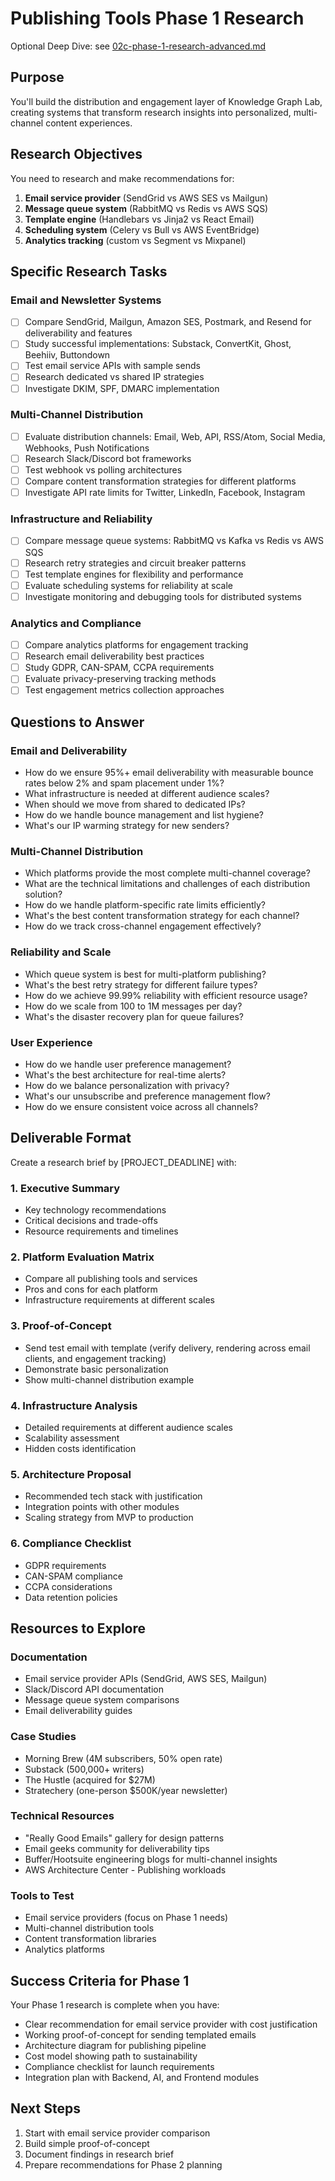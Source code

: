 # Publishing Tools Phase 1 Research

Optional Deep Dive: see [02c-phase-1-research-advanced.md](02c-phase-1-research-advanced.md)

## Purpose

You'll build the distribution and engagement layer of Knowledge Graph Lab, creating systems that transform research insights into personalized, multi-channel content experiences.

## Research Objectives

You need to research and make recommendations for:

1. **Email service provider** (SendGrid vs AWS SES vs Mailgun)
2. **Message queue system** (RabbitMQ vs Redis vs AWS SQS)
3. **Template engine** (Handlebars vs Jinja2 vs React Email)
4. **Scheduling system** (Celery vs Bull vs AWS EventBridge)
5. **Analytics tracking** (custom vs Segment vs Mixpanel)

## Specific Research Tasks

### Email and Newsletter Systems
- [ ] Compare SendGrid, Mailgun, Amazon SES, Postmark, and Resend for deliverability and features
- [ ] Study successful implementations: Substack, ConvertKit, Ghost, Beehiiv, Buttondown
- [ ] Test email service APIs with sample sends
- [ ] Research dedicated vs shared IP strategies
- [ ] Investigate DKIM, SPF, DMARC implementation

### Multi-Channel Distribution
- [ ] Evaluate distribution channels: Email, Web, API, RSS/Atom, Social Media, Webhooks, Push Notifications
- [ ] Research Slack/Discord bot frameworks
- [ ] Test webhook vs polling architectures
- [ ] Compare content transformation strategies for different platforms
- [ ] Investigate API rate limits for Twitter, LinkedIn, Facebook, Instagram

### Infrastructure and Reliability
- [ ] Compare message queue systems: RabbitMQ vs Kafka vs Redis vs AWS SQS
- [ ] Research retry strategies and circuit breaker patterns
- [ ] Test template engines for flexibility and performance
- [ ] Evaluate scheduling systems for reliability at scale
- [ ] Investigate monitoring and debugging tools for distributed systems

### Analytics and Compliance
- [ ] Compare analytics platforms for engagement tracking
- [ ] Research email deliverability best practices
- [ ] Study GDPR, CAN-SPAM, CCPA requirements
- [ ] Evaluate privacy-preserving tracking methods
- [ ] Test engagement metrics collection approaches

## Questions to Answer

### Email and Deliverability
- How do we ensure 95%+ email deliverability with measurable bounce rates below 2% and spam placement under 1%?
- What infrastructure is needed at different audience scales?
- When should we move from shared to dedicated IPs?
- How do we handle bounce management and list hygiene?
- What's our IP warming strategy for new senders?

### Multi-Channel Distribution
- Which platforms provide the most complete multi-channel coverage?
- What are the technical limitations and challenges of each distribution solution?
- How do we handle platform-specific rate limits efficiently?
- What's the best content transformation strategy for each channel?
- How do we track cross-channel engagement effectively?

### Reliability and Scale
- Which queue system is best for multi-platform publishing?
- What's the best retry strategy for different failure types?
- How do we achieve 99.99% reliability with efficient resource usage?
- How do we scale from 100 to 1M messages per day?
- What's the disaster recovery plan for queue failures?

### User Experience
- How do we handle user preference management?
- What's the best architecture for real-time alerts?
- How do we balance personalization with privacy?
- What's our unsubscribe and preference management flow?
- How do we ensure consistent voice across all channels?

## Deliverable Format

Create a research brief by [PROJECT_DEADLINE] with:

### 1. Executive Summary
- Key technology recommendations
- Critical decisions and trade-offs
- Resource requirements and timelines

### 2. Platform Evaluation Matrix
- Compare all publishing tools and services
- Pros and cons for each platform
- Infrastructure requirements at different scales

### 3. Proof-of-Concept
- Send test email with template (verify delivery, rendering across email clients, and engagement tracking)
- Demonstrate basic personalization
- Show multi-channel distribution example

### 4. Infrastructure Analysis
- Detailed requirements at different audience scales
- Scalability assessment
- Hidden costs identification

### 5. Architecture Proposal
- Recommended tech stack with justification
- Integration points with other modules
- Scaling strategy from MVP to production

### 6. Compliance Checklist
- GDPR requirements
- CAN-SPAM compliance
- CCPA considerations
- Data retention policies

## Resources to Explore

### Documentation
- Email service provider APIs (SendGrid, AWS SES, Mailgun)
- Slack/Discord API documentation
- Message queue system comparisons
- Email deliverability guides

### Case Studies
- Morning Brew (4M subscribers, 50% open rate)
- Substack (500,000+ writers)
- The Hustle (acquired for $27M)
- Stratechery (one-person $500K/year newsletter)

### Technical Resources
- "Really Good Emails" gallery for design patterns
- Email geeks community for deliverability tips
- Buffer/Hootsuite engineering blogs for multi-channel insights
- AWS Architecture Center - Publishing workloads

### Tools to Test
- Email service providers (focus on Phase 1 needs)
- Multi-channel distribution tools
- Content transformation libraries
- Analytics platforms

## Success Criteria for Phase 1

Your Phase 1 research is complete when you have:

- Clear recommendation for email service provider with cost justification
- Working proof-of-concept for sending templated emails
- Architecture diagram for publishing pipeline
- Cost model showing path to sustainability
- Compliance checklist for launch requirements
- Integration plan with Backend, AI, and Frontend modules

## Next Steps

1. Start with email service provider comparison
2. Build simple proof-of-concept
3. Document findings in research brief
4. Prepare recommendations for Phase 2 planning
